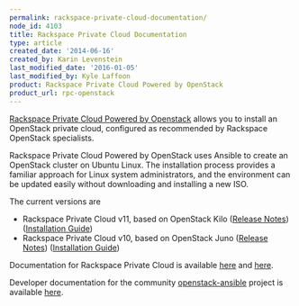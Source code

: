 ```yaml
---
permalink: rackspace-private-cloud-documentation/
node_id: 4103
title: Rackspace Private Cloud Documentation
type: article
created_date: '2014-06-16'
created_by: Karin Levenstein
last_modified_date: '2016-01-05'
last_modified_by: Kyle Laffoon
product: Rackspace Private Cloud Powered by OpenStack
product_url: rpc-openstack
---
```


[Rackspace Private Cloud Powered by
Openstack](http://www.rackspace.com/cloud/private/openstack) allows you
to install an OpenStack private cloud, configured as recommended by
Rackspace OpenStack specialists.

Rackspace Private Cloud Powered by OpenStack uses Ansible to create an
OpenStack cluster on Ubuntu Linux. The installation process provides a
familiar approach for Linux system administrators, and the environment
can be updated easily without downloading and installing a new ISO.

The current versions are

-   Rackspace Private Cloud v11, based on OpenStack Kilo ([Release Notes](https://developer.rackspace.com/docs/private-cloud/rpc/v11/rpc-releasenotes/))
    ([Installation Guide](http://docs.openstack.org/developer/openstack-ansible/))
-   Rackspace Private Cloud v10, based on OpenStack Juno ([Release Notes](https://developer.rackspace.com/docs/private-cloud/rpc/v10/rpc-v10-releasenotes-external/))
    ([Installation Guide](http://docs.openstack.org/developer/openstack-ansible/))

Documentation for Rackspace Private Cloud is available
[here](https://developer.rackspace.com/docs/) and
[here](/how-to/rpc-openstack).

Developer documentation for the community
[openstack-ansible](https://launchpad.net/openstack-ansible) project is
available
[here](http://docs.openstack.org/developer/openstack-ansible/developer-docs/index.html).
